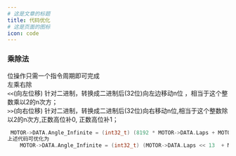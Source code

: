 ```yaml
---
# 这是文章的标题
title: 代码优化
# 这是页面的图标
icon: code
---
```

### 乘除法
位操作只需一个指令周期即可完成     
左乘右除       
`<<`(向左位移) 针对二进制，转换成二进制后(32位)向左边移动n位 ，相当于这个整数乘以2的n次方；        
`>>`(向右位移) 针对二进制，转换成二进制后(32位)向右移动n位,相当于这个整数除以2的n次方,正数高位补0, 正数高位补1；      
```c
 MOTOR->DATA.Angle_Infinite = (int32_t) (8192 * MOTOR->DATA.Laps + MOTOR->DATA.Angle_now);
上述代码可优化为
    MOTOR->DATA.Angle_Infinite = (int32_t) (MOTOR->DATA.Laps << 13  + MOTOR->DATA.Angle_now);
```